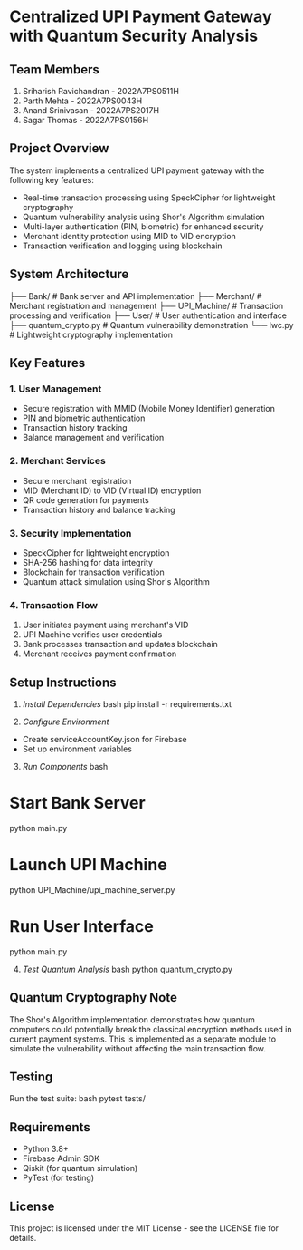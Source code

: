
# Centralized UPI Payment Gateway with Quantum Security Analysis

## Team Members
1. Sriharish Ravichandran - 2022A7PS0511H
2. Parth Mehta - 2022A7PS0043H
3. Anand Srinivasan - 2022A7PS2017H
4. Sagar Thomas - 2022A7PS0156H

## Project Overview
The system implements a centralized UPI payment gateway with the following key features:
- Real-time transaction processing using SpeckCipher for lightweight cryptography
- Quantum vulnerability analysis using Shor's Algorithm simulation
- Multi-layer authentication (PIN, biometric) for enhanced security
- Merchant identity protection using MID to VID encryption
- Transaction verification and logging using blockchain

## System Architecture

├── Bank/               # Bank server and API implementation
├── Merchant/           # Merchant registration and management
├── UPI_Machine/        # Transaction processing and verification
├── User/               # User authentication and interface
├── quantum_crypto.py   # Quantum vulnerability demonstration
└── lwc.py             # Lightweight cryptography implementation


## Key Features

### 1. User Management
- Secure registration with MMID (Mobile Money Identifier) generation
- PIN and biometric authentication
- Transaction history tracking
- Balance management and verification

### 2. Merchant Services
- Secure merchant registration
- MID (Merchant ID) to VID (Virtual ID) encryption
- QR code generation for payments
- Transaction history and balance tracking

### 3. Security Implementation
- SpeckCipher for lightweight encryption
- SHA-256 hashing for data integrity
- Blockchain for transaction verification
- Quantum attack simulation using Shor's Algorithm

### 4. Transaction Flow
1. User initiates payment using merchant's VID
2. UPI Machine verifies user credentials
3. Bank processes transaction and updates blockchain
4. Merchant receives payment confirmation

## Setup Instructions

1. *Install Dependencies*
bash
pip install -r requirements.txt


2. *Configure Environment*
- Create serviceAccountKey.json for Firebase
- Set up environment variables

3. *Run Components*
bash
# Start Bank Server
python main.py

# Launch UPI Machine
python UPI_Machine/upi_machine_server.py

# Run User Interface
python main.py


4. *Test Quantum Analysis*
bash
python quantum_crypto.py


## Quantum Cryptography Note
The Shor's Algorithm implementation demonstrates how quantum computers could potentially break the classical encryption methods used in current payment systems. This is implemented as a separate module to simulate the vulnerability without affecting the main transaction flow.

## Testing
Run the test suite:
bash
pytest tests/


## Requirements
- Python 3.8+
- Firebase Admin SDK
- Qiskit (for quantum simulation)
- PyTest (for testing)

## License
This project is licensed under the MIT License - see the LICENSE file for details.
